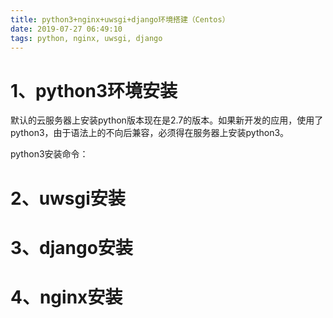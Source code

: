 ```yaml
---
title: python3+nginx+uwsgi+django环境搭建（Centos）
date: 2019-07-27 06:49:10
tags: python, nginx, uwsgi, django
---
```


# 1、python3环境安装

默认的云服务器上安装python版本现在是2.7的版本。如果新开发的应用，使用了python3，由于语法上的不向后兼容，必须得在服务器上安装python3。

python3安装命令：


# 2、uwsgi安装

# 3、django安装

# 4、nginx安装
